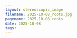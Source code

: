 ```yaml
---
layout: stereoscopic_image
filename: 2025-10-08_roots.jpg
pagename: 2025-10-08_roots
date: 2025-10-08
tags:
---
```

